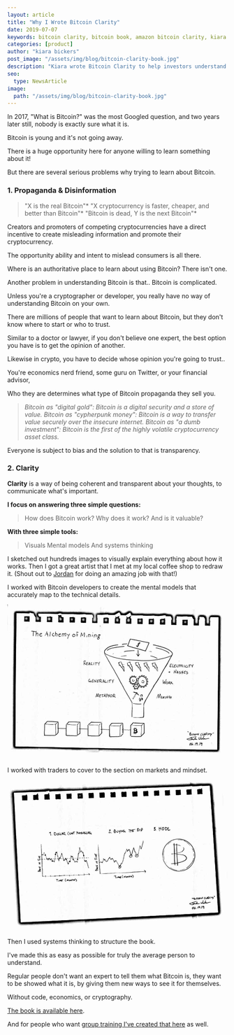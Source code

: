 ```yaml
---
layout: article
title: "Why I Wrote Bitcoin Clarity"
date: 2019-07-07
keywords: bitcoin clarity, bitcoin book, amazon bitcoin clarity, kiara bickers, kiara bickers bitcoin clarity, kiara bitcoin, clarity book, my clarity book, best bitcoin books, bitcoin info, bitcoin learning resources
categories: [product]
author: "kiara bickers"
post_image: "/assets/img/blog/bitcoin-clarity-book.jpg"
description: "Kiara wrote Bitcoin Clarity to help investors understand this new and evolving cryptocurrency industry."
seo:
  type: NewsArticle
image:
  path: "/assets/img/blog/bitcoin-clarity-book.jpg"
---
```


In 2017, "What is Bitcoin?" was the most Googled question, and two years later still, nobody is exactly sure what it is.

Bitcoin is young and it's not going away.

There is a huge opportunity here for anyone willing to learn something about it!

But there are several serious problems why trying to learn about Bitcoin.

### 1. Propaganda & Disinformation

> "X is the real Bitcoin"*
> "X cryptocurrency is faster, cheaper, and better than Bitcoin"*
> "Bitcoin is dead, Y is the next Bitcoin"*

Creators and promoters of competing cryptocurrencies have a direct incentive to create misleading information and promote their cryptocurrency.

The opportunity ability and intent to mislead consumers is all there.

Where is an authoritative place to learn about using Bitcoin? There isn't one.

Another problem in understanding Bitcoin is that.. Bitcoin is complicated.

Unless you're a cryptographer or developer, you really have no way of understanding Bitcoin on your own.

There are millions of people that want to learn about Bitcoin, but they don't know where to start or who to trust.

Similar to a doctor or lawyer, if you don't believe one expert, the best option you have is to get the opinion of another.

Likewise in crypto, you have to decide whose opinion you're going to trust..

You're economics nerd friend, some guru on Twitter, or your financial advisor,

Who they are determines what type of Bitcoin propaganda they sell you.

> *Bitcoin as "digital gold": Bitcoin is a digital security and a store of value.*
> *Bitcoin as "cypherpunk money": Bitcoin is a way to transfer value securely over the insecure internet.*
> *Bitcoin as "a dumb investment": Bitcoin is the first of the highly volatile cryptocurrency asset class.*

Everyone is subject to bias and the solution to that is transparency.

### 2. Clarity

**Clarity** is a way of being coherent and transparent about your thoughts, to communicate what's important.

**I focus on answering three simple questions:**

> How does Bitcoin work?
> Why does it work?
> And is it valuable?

**With three simple tools:**

> Visuals
> Mental models
> And systems thinking

I sketched out hundreds images to visually explain everything about how it works. Then I got a great artist that I met at my local coffee shop to redraw it. (Shout out to [Jordan](https://www.instagram.com/jordan.wesolek/) for doing an amazing job with that!)

I worked with Bitcoin developers to create the mental models that accurately map to the technical details.

<img class="main-responsive center" alt="bitcoin clarity original drawing" src="/assets/img/blog/bitcoin-clarity-mining-02.jpg"/>

I worked with traders to cover to the section on markets and mindset.

<img class="main-responsive center" alt="bitcoin clarity original drawing" src="/assets/img/blog/bitcoin-clarity-markets-03.jpg"/>

Then I used systems thinking to structure the book.

I've made this as easy as possible for truly the average person to understand.

Regular people don't want an expert to tell them what Bitcoin is, they want to be showed what it is, by giving them new ways to see it for themselves.

Without code, economics, or cryptography.

[The book is available here](https://getbitcoinclarity.sale/product/book/).

And for people who want [group training I've created that here](https://www.getbitcoinclarity.com) as well.
